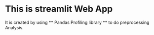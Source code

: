 # This is streamlit Web App
It is created by using ** Pandas Profiling library ** to do  preprocessing Analysis.

